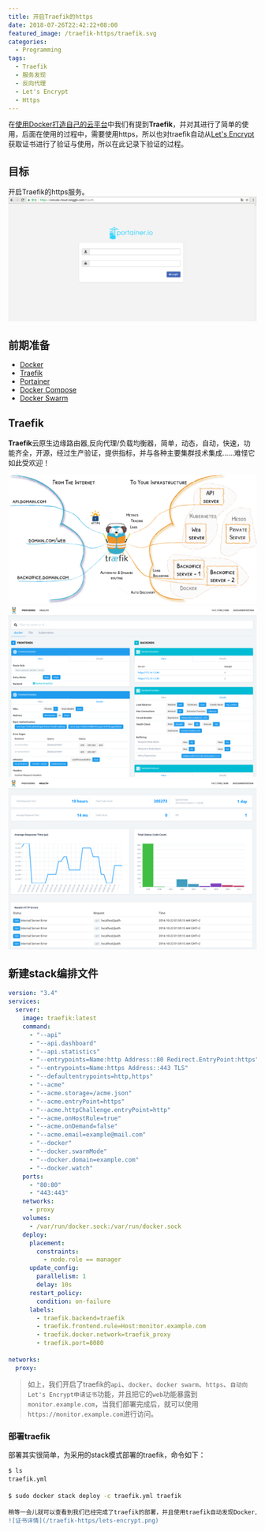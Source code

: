 ```yaml
---
title: 开启Traefik的https
date: 2018-07-26T22:42:22+08:00
featured_image: /traefik-https/traefik.svg
categories: 
  - Programming
tags:
  - Traefik
  - 服务发现
  - 反向代理
  - Let's Encrypt
  - Https
---
```


在[使用Docker打造自己的云平台](https://ronggle.com/2018/05/cloud-labs/)中我们有提到**Traefik**，并对其进行了简单的使用，后面在使用的过程中，需要使用https，所以也对traefik自动从[Let's Encrypt](https://letsencrypt.org/)获取证书进行了验证与使用，所以在此记录下验证的过程。
<!--more-->

## 目标

开启Traefik的https服务。
![traefik console](/traefik-https/console.png)

## 前期准备

- [Docker](https://www.docker.com/)
- [Traefik](https://traefik.io/)
- [Portainer](https://www.portainer.io/)
- [Docker Compose](https://docs.docker.com/compose/)
- [Docker Swarm](https://docs.docker.com/engine/swarm/)

## Traefik

**Traefik**云原生边缘路由器,反向代理/负载均衡器，简单，动态，自动，快速，功能齐全，开源，经过生产验证，提供指标，并与各种主要集群技术集成......难怪它如此受欢迎！

![架构](/traefik-https/traefik-architecture.svg)
![WebUI](/traefik-https/web.frontend.png)
![Health](/traefik-https/traefik-health.png)

## 新建stack编排文件

```yaml
version: "3.4"
services:
  server:
    image: traefik:latest
    command:
      - "--api"
      - "--api.dashboard"
      - "--api.statistics"
      - "--entrypoints=Name:http Address::80 Redirect.EntryPoint:https"
      - "--entrypoints=Name:https Address::443 TLS"
      - "--defaultentrypoints=http,https"
      - "--acme"
      - "--acme.storage=/acme.json"
      - "--acme.entryPoint=https"
      - "--acme.httpChallenge.entryPoint=http"
      - "--acme.onHostRule=true"
      - "--acme.onDemand=false"
      - "--acme.email=example@mail.com"
      - "--docker"
      - "--docker.swarmMode"
      - "--docker.domain=example.com"
      - "--docker.watch"
    ports:
      - "80:80"
      - "443:443"
    networks:
      - proxy
    volumes:
      - /var/run/docker.sock:/var/run/docker.sock
    deploy:
      placement:
        constraints:
          - node.role == manager
      update_config:
        parallelism: 1
        delay: 10s
      restart_policy:
        condition: on-failure
      labels:
        - traefik.backend=traefik
        - traefik.frontend.rule=Host:monitor.example.com
        - traefik.docker.network=traefik_proxy
        - traefik.port=8080

networks:
  proxy:

```
> 如上，我们开启了traefik的`api`、`docker`、`docker swarm`、`https`、`自动向Let's Encrypt申请证书`功能，并且把它的`web`功能暴露到`monitor.example.com`，当我们部署完成后，就可以使用`https://monitor.example.com`进行访问。

### 部署traefik

部署其实很简单，为采用的stack模式部署的traefik，命令如下：
```bash
$ ls
traefik.yml

$ sudo docker stack deploy -c traefik.yml traefik

稍等一会儿就可以查看到我们已经完成了traefik的部署，并且使用traefik自动发现Docker上运行的应用时，以及是https了，查看证书详情，可以看到我们的证书使用的Let's Encrypt申请。
![证书详情](/traefik-https/lets-encrypt.png)
